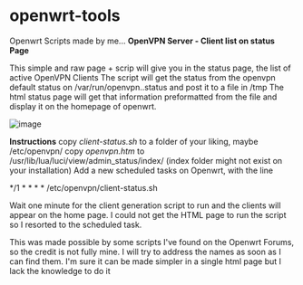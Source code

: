 # openwrt-tools
Openwrt Scripts made by me...
**OpenVPN Server - Client list on status Page**

This simple and raw page + scrip will give you in the status page, the list of active OpenVPN Clients
The script will get the status from the openvpn default status on /var/run/openvpn.<instance>.status and post it to a file in /tmp
The html status page will get that information preformatted from the file and display it on the homepage of openwrt.

![image](https://github.com/sebabordon/openwrt-tools/assets/19667013/6af2838d-4a99-4e04-a9bd-3b86c8d0e1a2)

**Instructions**
copy _client-status.sh_ to a folder of your liking, maybe /etc/openvpn/
copy _openvpn.htm_ to /usr/lib/lua/luci/view/admin_status/index/ (index folder might not exist on your installation)
Add a new scheduled tasks on Openwrt, with the line 

   */1 * * * * /etc/openvpn/client-status.sh

Wait one minute for the client generation script to run and the clients will appear on the home page. 
I could not get the HTML page to run the script so I resorted to the scheduled task. 

This was made possible by some scripts I've found on the Openwrt Forums, so the credit is not fully mine. I will try to address the names as soon as I can find them. 
I'm sure it can be made simpler in a single html page but I lack the knowledge to do it
